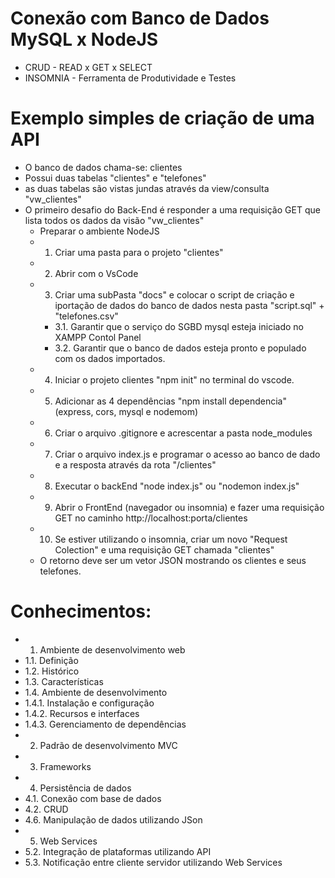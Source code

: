 # Conexão com Banco de Dados MySQL x NodeJS
- CRUD - READ x GET x SELECT
- INSOMNIA - Ferramenta de Produtividade e Testes

# Exemplo simples de criação de uma API
- O banco de dados chama-se: clientes
- Possui duas tabelas "clientes" e "telefones"
- as duas tabelas são vistas jundas através da view/consulta "vw_clientes"
- O primeiro desafio do Back-End é responder a uma requisição GET que lista todos os dados da visão "vw_clientes"
    - Preparar o ambiente NodeJS
    - 1. Criar uma pasta para o projeto "clientes"
    - 2. Abrir com o VsCode
    - 3. Criar uma subPasta "docs" e colocar o script de criação e iportação de dados do banco de dados nesta pasta "script.sql" + "telefones.csv"
        - 3.1. Garantir que o serviço do SGBD mysql esteja iniciado no XAMPP Contol Panel
        - 3.2. Garantir que o banco de dados esteja pronto e populado com os dados importados.
    - 4. Iniciar o projeto clientes "npm init" no terminal do vscode.
    - 5. Adicionar as 4 dependências "npm install dependencia" (express, cors, mysql e nodemom)
    - 6. Criar o arquivo .gitignore e acrescentar a pasta node_modules
    - 7. Criar o arquivo index.js e programar o acesso ao banco de dado e a resposta através da rota "/clientes"
    - 8. Executar o backEnd "node index.js" ou "nodemon index.js"
    - 9. Abrir o FrontEnd (navegador ou insomnia) e fazer uma requisição GET no caminho http://localhost:porta/clientes
    - 10. Se estiver utilizando o insomnia, criar um novo "Request Colection" e uma requisição GET chamada "clientes"
    - O retorno deve ser um vetor JSON mostrando os clientes e seus telefones.

# Conhecimentos:
- 1. Ambiente de desenvolvimento web
- 1.1. Definição
- 1.2. Histórico
- 1.3. Características
- 1.4. Ambiente de desenvolvimento
- 1.4.1. Instalação e configuração
- 1.4.2. Recursos e interfaces
- 1.4.3. Gerenciamento de dependências
- 2. Padrão de desenvolvimento MVC
- 3. Frameworks
- 4. Persistência de dados
- 4.1. Conexão com base de dados
- 4.2. CRUD
- 4.6. Manipulação de dados utilizando JSon
- 5. Web Services
- 5.2. Integração de plataformas utilizando API
- 5.3. Notificação entre cliente servidor utilizando Web Services